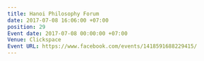 ```yaml
---
title: Hanoi Philosophy Forum
date: 2017-07-08 16:06:00 +07:00
position: 29
Event date: 2017-07-08 00:00:00 +07:00
Venue: Clickspace
Event URL: https://www.facebook.com/events/1418591688229415/
---
```


